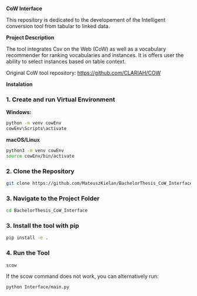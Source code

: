 **CoW Interface**

This repository is dedicated to the developement of the Intelligent conversion tool from tabular to linked data. 

**Project Description**

The tool integrates Csv on the Web (CoW) as well as a vocabulary recommender for ranking vocabularies and instances. It is offers user the ability to select instances based on table context.

Original CoW tool repository: https://github.com/CLARIAH/COW

**Instalation**

### 1. Create and run Virtual Environment

**Windows:**
```bash
python -m venv cowEnv
cowEnv\Scripts\activate
```

**macOS/Linux**
```bash
python3 -m venv cowEnv
source cowEnv/bin/activate
```

### 2. Clone the Repository
```bash
git clone https://github.com/MateuszKielan/BachelorThesis_CoW_Interface.git
```

### 3. Navigate to the Project Folder
```bash
cd BachelorThesis_CoW_Interface
```

### 3. Install the tool with pip
```bash
pip install -e .
```

### 4. Run the Tool 
```bash
scow
```

If the scow command does not work, you can alternatively run:
```bash
python Interface/main.py
```
